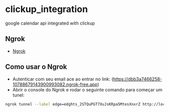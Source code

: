 # clickup_integration
google calendar api integrated with clickup

## Ngrok

 - [Ngrok](https://awesomeopensource.com/project/elangosundar/awesome-README-templat](https://dashboard.ngrok.com/get-started/setup)https://dashboard.ngrok.com/get-started/setup)


## Como usar o Ngrok
- Autenticar com seu email ace ao entrar no link:
(https://dbb3a7466258-10788679143900993082.ngrok-free.app)
- Abrir o console do Ngrok e rodar o seguinte comando para começar um tunel:
```bash
ngrok tunnel --label edge=edghts_2STQuPGT7XuJsKRpa5MtesXnxrZ http://localhost:8000
```
